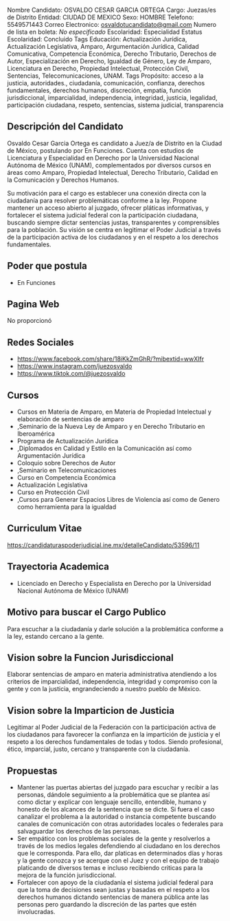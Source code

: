 Nombre Candidato: OSVALDO CESAR GARCIA ORTEGA
Cargo: Juezas/es de Distrito
Entidad: CIUDAD DE MEXICO
Sexo: HOMBRE
Telefono: 5549571443
Correo Electronico: osvaldotucandidato@gmail.com
Numero de lista en boleta: *No especificado*
Escolaridad: Especialidad
Estatus Escolaridad: Concluido
Tags Educación: Actualización Jurídica, Actualización Legislativa, Amparo, Argumentación Jurídica, Calidad Comunicativa, Competencia Económica, Derecho Tributario, Derechos de Autor, Especialización en Derecho, Igualdad de Género, Ley de Amparo, Licenciatura en Derecho, Propiedad Intelectual, Protección Civil, Sentencias, Telecomunicaciones, UNAM.
Tags Propósito: acceso a la justicia, autoridades., ciudadanía, comunicación, confianza, derechos fundamentales, derechos humanos, discreción, empatía, función jurisdiccional, imparcialidad, independencia, integridad, justicia, legalidad, participación ciudadana, respeto, sentencias, sistema judicial, transparencia


## Descripción del Candidato 

Osvaldo Cesar Garcia Ortega es candidato a Juez/a de Distrito en la Ciudad de México, postulando por En Funciones. Cuenta con estudios de Licenciatura y Especialidad en Derecho por la Universidad Nacional Autónoma de México (UNAM), complementados por diversos cursos en áreas como Amparo, Propiedad Intelectual, Derecho Tributario, Calidad en la Comunicación y Derechos Humanos. 

Su motivación para el cargo es establecer una conexión directa con la ciudadanía para resolver problemáticas conforme a la ley. Propone mantener un acceso abierto al juzgado, ofrecer pláticas informativas, y fortalecer el sistema judicial federal con la participación ciudadana, buscando siempre dictar sentencias justas, transparentes y comprensibles para la población. Su visión se centra en legitimar el Poder Judicial a través de la participación activa de los ciudadanos y en el respeto a los derechos fundamentales.


## Poder que postula

- En Funciones


## Pagina Web

No proporcionó


## Redes Sociales

- https://www.facebook.com/share/18iKkZmGhR/?mibextid=wwXIfr
- https://www.instagram.com/juezosvaldo
- https://www.tiktok.com/@juezosvaldo


## Cursos

- Cursos en Materia de Amparo, en Materia de Propiedad Intelectual y elaboración de sentencias de amparo
- ,Seminario de la Nueva Ley de Amparo y en Derecho Tributario en Iberoamérica
- Programa de Actualización Jurídica
- ,Diplomados en Calidad y Estilo en la Comunicación así como Argumentación Jurídica
- Coloquio sobre Derechos de Autor
- ,Seminario en Telecomunicaciones
- Curso en Competencia Económica
- Actualización Legislativa
- Curso en Protección Civil
- ,Cursos para Generar Espacios Libres de Violencia así como de Genero como herramienta para la igualdad


## Curriculum Vitae

https://candidaturaspoderjudicial.ine.mx/detalleCandidato/53596/11


## Trayectoria Academica

- Licenciado en Derecho y Especialista en Derecho por la Universidad Nacional Autónoma de México (UNAM)


## Motivo para buscar el Cargo Publico

Para escuchar a la ciudadanía y darle solución a la problemática conforme a la ley, estando cercano a la gente.


## Vision sobre la Funcion Jurisdiccional

Elaborar sentencias de amparo en materia administrativa atendiendo a los criterios de imparcialidad, independencia, integridad y compromiso con la gente y con la justicia, engrandeciendo a nuestro pueblo de México.


## Vision sobre la Imparticion de Justicia

Legitimar al Poder Judicial de la Federación con la participación activa de los ciudadanos para favorecer la confianza en la impartición de justicia y el respeto a los derechos fundamentales de todas y todos. Siendo profesional, ético, imparcial, justo, cercano y transparente con la ciudadanía.


## Propuestas

- Mantener las puertas abiertas del juzgado para escuchar y recibir a las personas, dándole seguimiento a la problemática que se plantea así como dictar y explicar con lenguaje sencillo, entendible, humano y honesto de los alcances de la sentencia que se dicte. Si fuera el caso canalizar el problema a la autoridad o instancia competente buscando canales de comunicación con otras autoridades locales o federales para salvaguardar los derechos de las personas.
- Ser empático con los problemas sociales de la gente y resolverlos a través de los medios legales defendiendo al ciudadano en los derechos que le corresponda. Para ello, dar platicas en determinados días y horas y la gente conozca y se acerque con el Juez y con el equipo de trabajo platicando de diversos temas e incluso recibiendo criticas para la mejora de la función jurisdiccional.
- Fortalecer con apoyo de la ciudadanía el sistema judicial federal para que la toma de decisiones sean justas y basadas en el respeto a los derechos humanos dictando sentencias de manera pública ante las personas pero guardando la discreción de las partes que estén involucradas.

